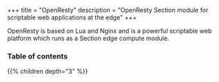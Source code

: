+++
title = "OpenResty"
description = "OpenResty Section module for scriptable web applications at the edge"
+++

OpenResty is based on Lua and Nginx and is a powerful scriptable web platform which runs as a Section edge compute module.

### Table of contents

{{% children depth="3" %}}
